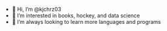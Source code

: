 - 👋 Hi, I’m @kjchrz03
- 👀 I’m interested in books, hockey, and data science
- 🌱 I’m always looking to learn more languages and programs

<!---
kjchrz03/kjchrz03 is a ✨ special ✨ repository because its `README.md` (this file) appears on your GitHub profile.
You can click the Preview link to take a look at your changes.
--->
